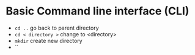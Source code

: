 # Basic Command line interface (CLI)
- `cd ..` go back  to parent directory
- `cd < directory >` change to \<directory>
- `mkdir` create new directory
- `` 